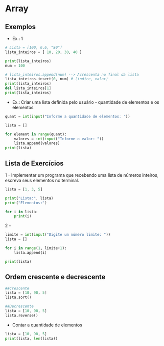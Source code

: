 # Array

## Exemplos
* Ex.: 1
```py
# Lista = [100, 0.6, "80"]
lista_inteiros = [ 10, 20, 30, 40 ]

print(lista_inteiros)
num = 100

# lista_inteiros.append(num) --> Acrescenta no final da lista
lista_inteiros.insert(0, num) # (indice, valor)
print(lista_inteiros)
del lista_inteiros[1]
print(lista_inteiros)
```

* Ex.: Criar uma lista definida pelo usuário - quantidade de elementos e os elementos

```py
quant = int(input("Informe a quantidade de elementos: "))

lista = []

for element in range(quant):
    valores = int(input("Informe o valor: "))
    lista.append(valores)
print(lista)
```

## Lista de Exercícios

1 - Implementar um programa que recebendo uma lista de números inteiros, escreva seus elementos no
terminal.
```py
lista = [1, 3, 5]

print("Lista:", lista)
print("Elementos:")

for i in lista:
    print(i)
```

2 -

```py
limite = int(input("Digite um número limite: "))
lista = []

for i in range(1, limite+1):
    lista.append(i)

print(lista)
```

## Ordem crescente e decrescente

```py
##Crescente
lista = [10, 90, 5]
lista.sort()

##Decrescente
lista = [10, 90, 5]
lista.reverse()
```

* Contar a quantidade de elementos

```py
lista = [10, 90, 5]
print(lista, len(lista))
```